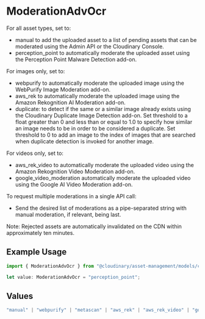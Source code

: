 # ModerationAdvOcr

For all asset types, set to:
- manual to add the uploaded asset to a list of pending assets that can be moderated using the Admin API or the Cloudinary Console.
- perception_point to automatically moderate the uploaded asset using the Perception Point Malware Detection add-on.

For images only, set to:
- webpurify to automatically moderate the uploaded image using the WebPurify Image Moderation add-on.
- aws_rek to automatically moderate the uploaded image using the Amazon Rekognition AI Moderation add-on.
- duplicate:<threshold> to detect if the same or a similar image already exists using the Cloudinary Duplicate Image Detection add-on. Set threshold to a float greater than 0 and less than or equal to 1.0 to specify how similar an image needs to be in order to be considered a duplicate. Set threshold to 0 to add an image to the index of images that are searched when duplicate detection is invoked for another image.

For videos only, set to:
- aws_rek_video to automatically moderate the uploaded video using the Amazon Rekognition Video Moderation add-on.
- google_video_moderation automatically moderate the uploaded video using the Google AI Video Moderation add-on.

To request multiple moderations in a single API call:
- Send the desired list of moderations as a pipe-separated string with manual moderation, if relevant, being last.

Note: Rejected assets are automatically invalidated on the CDN within approximately ten minutes.


## Example Usage

```typescript
import { ModerationAdvOcr } from "@cloudinary/asset-management/models/components";

let value: ModerationAdvOcr = "perception_point";
```

## Values

```typescript
"manual" | "webpurify" | "metascan" | "aws_rek" | "aws_rek_video" | "google_video_moderation" | "perception_point" | "duplicate" | "cld"
```